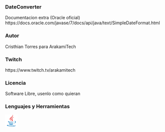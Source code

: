 <h3>DateConverter</h3
Este proyecto convierte formato de fechas, de String a Date, y de Date a String

<h3>Documentacion extra (Oracle oficial)</h3>
https://docs.oracle.com/javase/7/docs/api/java/text/SimpleDateFormat.html

<h3>Autor</h3>
Cristhian Torres para ArakamiTech

<h3>Twitch</h3>
https://www.twitch.tv/arakamitech

<h3>Licencia</h3>
Software Libre, usenlo como quieran

<h3 align="left">Lenguajes y Herramientas</h3>
<p align="left"> 
  <a href="https://www.java.com" target="_blank"> 
    <img src="https://raw.githubusercontent.com/devicons/devicon/master/icons/java/java-original.svg" alt="java" width="40" height="40"/> 
  </a>
</p>
